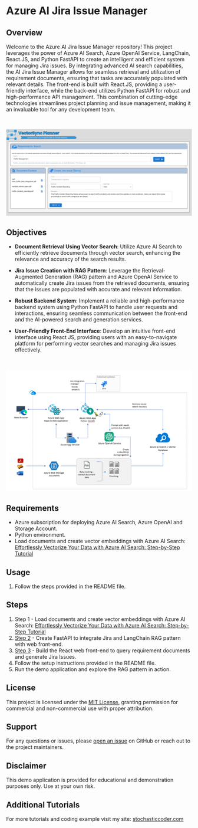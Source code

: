 # Azure AI Jira Issue Manager

## Overview
Welcome to the Azure AI Jira Issue Manager repository! This project leverages the power of Azure AI Search, Azure OpenAI Service, LangChain, React.JS, and Python FastAPI to create an intelligent and efficient system for managing Jira issues. By integrating advanced AI search capabilities, the AI Jira Issue Manager allows for seamless retrieval and utilization of requirement documents, ensuring that tasks are accurately populated with relevant details. The front-end is built with React.JS, providing a user-friendly interface, while the back-end utilizes Python FastAPI for robust and high-performance API management. This combination of cutting-edge technologies streamlines project planning and issue management, making it an invaluable tool for any development team.

<br/>

![AI Jira Issue Manager](images/screenshot1.PNG)
<br/>

## Objectives

- **Document Retrieval Using Vector Search**: Utilize Azure AI Search to efficiently retrieve documents through vector search, enhancing the relevance and accuracy of the search results.
  
- **Jira Issue Creation with RAG Pattern**: Leverage the Retrieval-Augmented Generation (RAG) pattern and Azure OpenAI Service to automatically create Jira issues from the retrieved documents, ensuring that the issues are populated with accurate and relevant information.

- **Robust Backend System**: Implement a reliable and high-performance backend system using Python FastAPI to handle user requests and interactions, ensuring seamless communication between the front-end and the AI-powered search and generation services.

- **User-Friendly Front-End Interface**: Develop an intuitive front-end interface using React JS, providing users with an easy-to-navigate platform for performing vector searches and managing Jira issues effectively.
<br/>

![diagram](images/diagram1.PNG)
<br/>



## Requirements
- Azure subscription for deploying Azure AI Search, Azure OpenAI and Storage Account.
- Python environment.
- Load documents and create vector embeddings with Azure AI Search: [Effortlessly Vectorize Your Data with Azure AI Search: Step-by-Step Tutorial](https://stochasticcoder.com/2024/07/26/effortlessly-vectorize-your-data-with-azure-ai-search-step-by-step-tutorial/)


## Usage
1. Follow the steps provided in the README file.


## Steps
1. Step 1 - Load documents and create vector embeddings with Azure AI Search: [Effortlessly Vectorize Your Data with Azure AI Search: Step-by-Step Tutorial](https://stochasticcoder.com/2024/07/26/effortlessly-vectorize-your-data-with-azure-ai-search-step-by-step-tutorial/)
2. [Step 2](api) - Create FastAPI to integrate Jira and LangChain RAG pattern with web front-end.
3. [Step 3](web) - Build the React web front-end to query requirement documents and generate Jira Issues. 
4. Follow the setup instructions provided in the README file.
5. Run the demo application and explore the RAG pattern in action.


## License
This project is licensed under the [MIT License](MIT.md), granting permission for commercial and non-commercial use with proper attribution.


## Support
For any questions or issues, please [open an issue](https://github.com/jonathanscholtes/LangChain-RAG-Pattern-with-AI-Search-Vector-Store-and-Jira/issues) on GitHub or reach out to the project maintainers.

## Disclaimer
This demo application is provided for educational and demonstration purposes only. Use at your own risk.



## Additional Tutorials
For more tutorials and coding example visit my site: [stochasticcoder.com](https://stochasticcoder.com/)